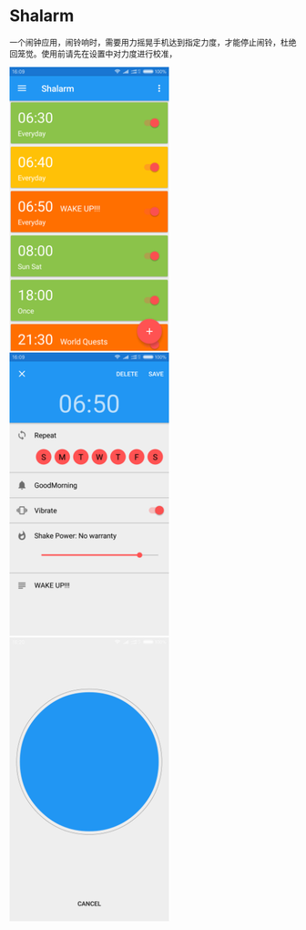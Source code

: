 # Shalarm

一个闹钟应用，闹铃响时，需要用力摇晃手机达到指定力度，才能停止闹铃，杜绝回笼觉。使用前请先在设置中对力度进行校准，

<img src="images/alarm_list.png" width="280"/> <img src="images/edit_alarm.png" width="280"/> <img src="images/alert.png" width="280"/>